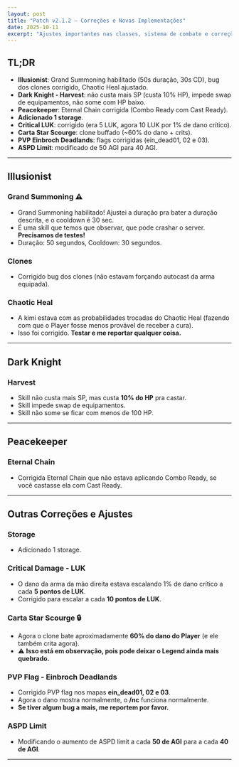 ```yaml
---
layout: post
title: "Patch v2.1.2 — Correções e Novas Implementações"
date: 2025-10-11
excerpt: "Ajustes importantes nas classes, sistema de combate e correções gerais!"
---
```


<div class="post-header">
  <div class="post-meta">

  </div>
</div>

## TL;DR
- **Illusionist**: Grand Summoning habilitado (50s duração, 30s CD), bug dos clones corrigido, Chaotic Heal ajustado.
- **Dark Knight - Harvest**: não custa mais SP (custa 10% HP), impede swap de equipamentos, não some com HP baixo.
- **Peacekeeper**: Eternal Chain corrigida (Combo Ready com Cast Ready).
- **Adicionado 1 storage**.
- **Critical LUK**: corrigido (era 5 LUK, agora 10 LUK por 1% de dano crítico).
- **Carta Star Scourge**: clone buffado (~60% do dano + crits).
- **PVP Einbroch Deadlands**: flags corrigidas (ein_dead01, 02 e 03).
- **ASPD Limit**: modificado de 50 AGI para 40 AGI.

---

## Illusionist

### **Grand Summoning** ⚠️
- Grand Summoning habilitado! Ajustei a duração pra bater a duração descrita, e o cooldown é 30 sec.
- É uma skill que temos que observar, que pode crashar o server. **Precisamos de testes!**
- Duração: 50 segundos, Cooldown: 30 segundos.

### **Clones**
- Corrigido bug dos clones (não estavam forçando autocast da arma equipada).

### **Chaotic Heal**
- A kimi estava com as probabilidades trocadas do Chaotic Heal (fazendo com que o Player fosse menos provável de receber a cura).
- Isso foi corrigido. **Testar e me reportar qualquer coisa.**

---

## Dark Knight

### **Harvest**
- Skill não custa mais SP, mas custa **10% do HP** pra castar.
- Skill impede swap de equipamentos.
- Skill não some se ficar com menos de 100 HP.

---

## Peacekeeper

### **Eternal Chain**
- Corrigida Eternal Chain que não estava aplicando Combo Ready, se você castasse ela com Cast Ready.

---

## Outras Correções e Ajustes

### **Storage**
- Adicionado 1 storage.

### **Critical Damage - LUK**
- O dano da arma da mão direita estava escalando 1% de dano crítico a cada **5 pontos de LUK**.
- Corrigido para escalar a cada **10 pontos de LUK**.

### **Carta Star Scourge** 🔒
- Agora o clone bate aproximadamente **60% do dano do Player** (e ele também crita agora).
- ⚠️ **Isso está em observação, pois pode deixar o Legend ainda mais quebrado.**

### **PVP Flag - Einbroch Deadlands**
- Corrigido PVP flag nos mapas **ein_dead01, 02 e 03**.
- Agora o dano mostra normalmente, o **/nc** funciona normalmente.
- **Se tiver algum bug a mais, me reportem por favor.**

### **ASPD Limit**
- Modificando o aumento de ASPD limit a cada **50 de AGI** para a cada **40 de AGI**.

---


